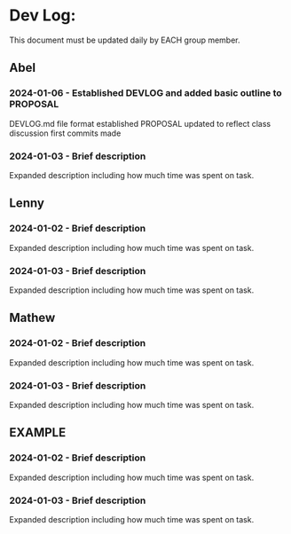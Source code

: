 # Dev Log:

This document must be updated daily by EACH group member.

## Abel

### 2024-01-06 - Established DEVLOG and added basic outline to PROPOSAL
DEVLOG.md file format established
PROPOSAL updated to reflect class discussion
first commits made

### 2024-01-03 - Brief description
Expanded description including how much time was spent on task.

## Lenny

### 2024-01-02 - Brief description
Expanded description including how much time was spent on task.

### 2024-01-03 - Brief description
Expanded description including how much time was spent on task.

## Mathew

### 2024-01-02 - Brief description
Expanded description including how much time was spent on task.

### 2024-01-03 - Brief description
Expanded description including how much time was spent on task.

## EXAMPLE

### 2024-01-02 - Brief description
Expanded description including how much time was spent on task.

### 2024-01-03 - Brief description
Expanded description including how much time was spent on task.
